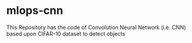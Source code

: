 # mlops-cnn
This Repository has the code of Convolution Neural Network (i.e. CNN) based upon CIFAR-10 dataset to detect objects
